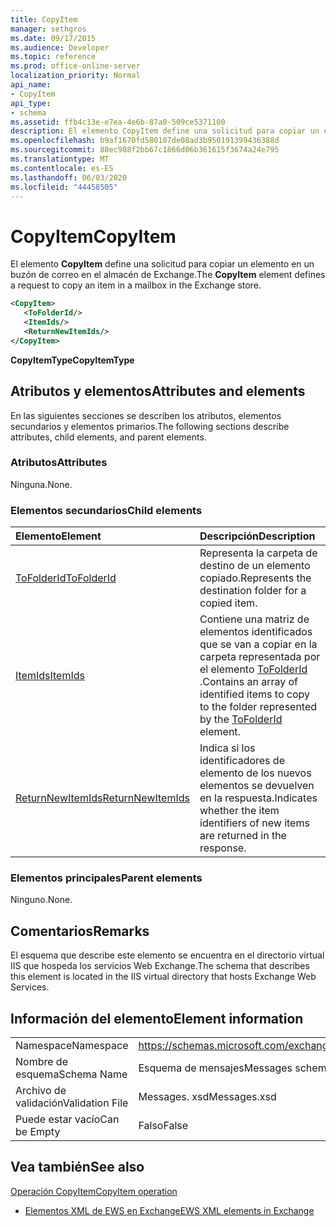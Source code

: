 ```yaml
---
title: CopyItem
manager: sethgros
ms.date: 09/17/2015
ms.audience: Developer
ms.topic: reference
ms.prod: office-online-server
localization_priority: Normal
api_name:
- CopyItem
api_type:
- schema
ms.assetid: ffb4c13e-e7ea-4e6b-87a0-509ce5371100
description: El elemento CopyItem define una solicitud para copiar un elemento en un buzón de correo en el almacén de Exchange.
ms.openlocfilehash: b9af1670fd580107de08ad3b950191399436388d
ms.sourcegitcommit: 88ec988f2bb67c1866d06b361615f3674a24e795
ms.translationtype: MT
ms.contentlocale: es-ES
ms.lasthandoff: 06/03/2020
ms.locfileid: "44458505"
---
```

# <a name="copyitem"></a><span data-ttu-id="c5cb9-103">CopyItem</span><span class="sxs-lookup"><span data-stu-id="c5cb9-103">CopyItem</span></span>

<span data-ttu-id="c5cb9-104">El elemento **CopyItem** define una solicitud para copiar un elemento en un buzón de correo en el almacén de Exchange.</span><span class="sxs-lookup"><span data-stu-id="c5cb9-104">The **CopyItem** element defines a request to copy an item in a mailbox in the Exchange store.</span></span> 
  
```XML
<CopyItem>
   <ToFolderId/>
   <ItemIds/>
   <ReturnNewItemIds/>
</CopyItem>
```

 <span data-ttu-id="c5cb9-105">**CopyItemType**</span><span class="sxs-lookup"><span data-stu-id="c5cb9-105">**CopyItemType**</span></span>
## <a name="attributes-and-elements"></a><span data-ttu-id="c5cb9-106">Atributos y elementos</span><span class="sxs-lookup"><span data-stu-id="c5cb9-106">Attributes and elements</span></span>

<span data-ttu-id="c5cb9-107">En las siguientes secciones se describen los atributos, elementos secundarios y elementos primarios.</span><span class="sxs-lookup"><span data-stu-id="c5cb9-107">The following sections describe attributes, child elements, and parent elements.</span></span>
  
### <a name="attributes"></a><span data-ttu-id="c5cb9-108">Atributos</span><span class="sxs-lookup"><span data-stu-id="c5cb9-108">Attributes</span></span>

<span data-ttu-id="c5cb9-109">Ninguna.</span><span class="sxs-lookup"><span data-stu-id="c5cb9-109">None.</span></span>
  
### <a name="child-elements"></a><span data-ttu-id="c5cb9-110">Elementos secundarios</span><span class="sxs-lookup"><span data-stu-id="c5cb9-110">Child elements</span></span>

|<span data-ttu-id="c5cb9-111">**Elemento**</span><span class="sxs-lookup"><span data-stu-id="c5cb9-111">**Element**</span></span>|<span data-ttu-id="c5cb9-112">**Descripción**</span><span class="sxs-lookup"><span data-stu-id="c5cb9-112">**Description**</span></span>|
|:-----|:-----|
|[<span data-ttu-id="c5cb9-113">ToFolderId</span><span class="sxs-lookup"><span data-stu-id="c5cb9-113">ToFolderId</span></span>](tofolderid.md) <br/> |<span data-ttu-id="c5cb9-114">Representa la carpeta de destino de un elemento copiado.</span><span class="sxs-lookup"><span data-stu-id="c5cb9-114">Represents the destination folder for a copied item.</span></span>  <br/> |
|[<span data-ttu-id="c5cb9-115">ItemIds</span><span class="sxs-lookup"><span data-stu-id="c5cb9-115">ItemIds</span></span>](itemids.md) <br/> |<span data-ttu-id="c5cb9-116">Contiene una matriz de elementos identificados que se van a copiar en la carpeta representada por el elemento [ToFolderId](tofolderid.md) .</span><span class="sxs-lookup"><span data-stu-id="c5cb9-116">Contains an array of identified items to copy to the folder represented by the [ToFolderId](tofolderid.md) element.</span></span>  <br/> |
|[<span data-ttu-id="c5cb9-117">ReturnNewItemIds</span><span class="sxs-lookup"><span data-stu-id="c5cb9-117">ReturnNewItemIds</span></span>](returnnewitemids.md) <br/> |<span data-ttu-id="c5cb9-118">Indica si los identificadores de elemento de los nuevos elementos se devuelven en la respuesta.</span><span class="sxs-lookup"><span data-stu-id="c5cb9-118">Indicates whether the item identifiers of new items are returned in the response.</span></span>  <br/> |
   
### <a name="parent-elements"></a><span data-ttu-id="c5cb9-119">Elementos principales</span><span class="sxs-lookup"><span data-stu-id="c5cb9-119">Parent elements</span></span>

<span data-ttu-id="c5cb9-120">Ninguno.</span><span class="sxs-lookup"><span data-stu-id="c5cb9-120">None.</span></span>
  
## <a name="remarks"></a><span data-ttu-id="c5cb9-121">Comentarios</span><span class="sxs-lookup"><span data-stu-id="c5cb9-121">Remarks</span></span>

<span data-ttu-id="c5cb9-122">El esquema que describe este elemento se encuentra en el directorio virtual IIS que hospeda los servicios Web Exchange.</span><span class="sxs-lookup"><span data-stu-id="c5cb9-122">The schema that describes this element is located in the IIS virtual directory that hosts Exchange Web Services.</span></span>
  
## <a name="element-information"></a><span data-ttu-id="c5cb9-123">Información del elemento</span><span class="sxs-lookup"><span data-stu-id="c5cb9-123">Element information</span></span>

|||
|:-----|:-----|
|<span data-ttu-id="c5cb9-124">Namespace</span><span class="sxs-lookup"><span data-stu-id="c5cb9-124">Namespace</span></span>  <br/> |https://schemas.microsoft.com/exchange/services/2006/messages  <br/> |
|<span data-ttu-id="c5cb9-125">Nombre de esquema</span><span class="sxs-lookup"><span data-stu-id="c5cb9-125">Schema Name</span></span>  <br/> |<span data-ttu-id="c5cb9-126">Esquema de mensajes</span><span class="sxs-lookup"><span data-stu-id="c5cb9-126">Messages schema</span></span>  <br/> |
|<span data-ttu-id="c5cb9-127">Archivo de validación</span><span class="sxs-lookup"><span data-stu-id="c5cb9-127">Validation File</span></span>  <br/> |<span data-ttu-id="c5cb9-128">Messages. xsd</span><span class="sxs-lookup"><span data-stu-id="c5cb9-128">Messages.xsd</span></span>  <br/> |
|<span data-ttu-id="c5cb9-129">Puede estar vacío</span><span class="sxs-lookup"><span data-stu-id="c5cb9-129">Can be Empty</span></span>  <br/> |<span data-ttu-id="c5cb9-130">Falso</span><span class="sxs-lookup"><span data-stu-id="c5cb9-130">False</span></span>  <br/> |
   
## <a name="see-also"></a><span data-ttu-id="c5cb9-131">Vea también</span><span class="sxs-lookup"><span data-stu-id="c5cb9-131">See also</span></span>



[<span data-ttu-id="c5cb9-132">Operación CopyItem</span><span class="sxs-lookup"><span data-stu-id="c5cb9-132">CopyItem operation</span></span>](copyitem-operation.md)


- [<span data-ttu-id="c5cb9-133">Elementos XML de EWS en Exchange</span><span class="sxs-lookup"><span data-stu-id="c5cb9-133">EWS XML elements in Exchange</span></span>](ews-xml-elements-in-exchange.md)

